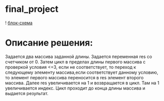 # final_project
! [блок-схема](flowchart.png)

# Описание решения:
Задается два массива заданной длины. Задается переменная res со счетчиком от 0. Затем цикл в пределах длины первого массива с проверкой условия <=3, если не соответствует, то переход к следующему элементу массива,если соответствует данному условию, то элемент первого массива переносится в res элемент второго массива.  Далее res увеличивается на 1 и возвращается в цикл. Там на 1 увеличивается индекс. Цикл проходит до конца длины массива и выдается результат.